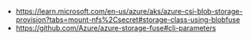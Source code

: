 - https://learn.microsoft.com/en-us/azure/aks/azure-csi-blob-storage-provision?tabs=mount-nfs%2Csecret#storage-class-using-blobfuse
- https://github.com/Azure/azure-storage-fuse#cli-parameters
